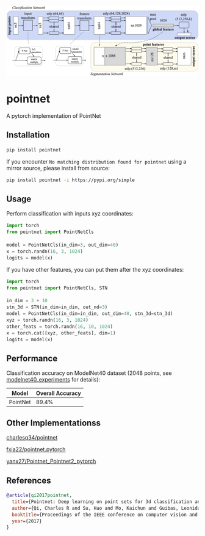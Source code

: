 <img src="./pointnet.jpg" width="1200px"></img>

# pointnet

A pytorch implementation of PointNet

## Installation

```bash
pip install pointnet
```

If you encounter `No matching distribution found for pointnet` using a mirror source, please install from source:

```bash
pip install pointnet -i https://pypi.org/simple
```

## Usage

Perform classification with inputs xyz coordinates:

```python
import torch
from pointnet import PointNetCls

model = PointNetCls(in_dim=3, out_dim=40)
x = torch.randn(16, 3, 1024)
logits = model(x)
```

If you have other features, you can put them after the xyz coordinates:

```python
import torch
from pointnet import PointNetCls, STN

in_dim = 3 + 10
stn_3d = STN(in_dim=in_dim, out_nd=3)
model = PointNetCls(in_dim=in_dim, out_dim=40, stn_3d=stn_3d)
xyz = torch.randn(16, 3, 1024)
other_feats = torch.randn(16, 10, 1024)
x = torch.cat([xyz, other_feats], dim=1)
logits = model(x)
```


## Performance
Classification accuracy on ModelNet40 dataset (2048 points, see [modelnet40_experiments](
https://github.com/kentechx/modelnet40_experiments) for details):

| Model                   | Overall Accuracy |
|-------------------------|------------------|
| PointNet                | 89.4%            |

## Other Implementationss
[charlesq34/pointnet](https://github.com/charlesq34/pointnet)

[fxia22/pointnet.pytorch](https://github.com/fxia22/pointnet.pytorch)

[yanx27/Pointnet_Pointnet2_pytorch](https://github.com/yanx27/Pointnet_Pointnet2_pytorch)


## References

```bibtex
@article{qi2017pointnet,
  title={Pointnet: Deep learning on point sets for 3d classification and segmentation},
  author={Qi, Charles R and Su, Hao and Mo, Kaichun and Guibas, Leonidas J},
  booktitle={Proceedings of the IEEE conference on computer vision and pattern recognition},
  year={2017}
}
```
